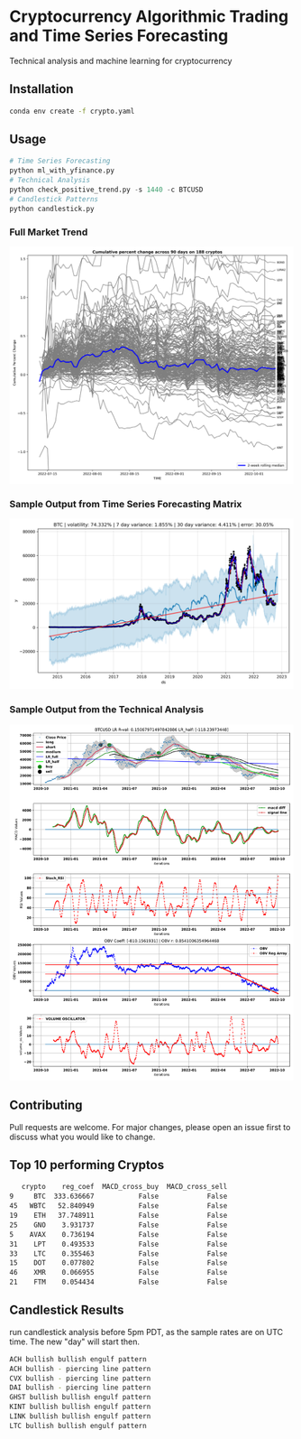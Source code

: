 # Cryptocurrency Algorithmic Trading and Time Series Forecasting

Technical analysis and machine learning for cryptocurrency

## Installation
```bash
conda env create -f crypto.yaml
```

## Usage

```python
# Time Series Forecasting
python ml_with_yfinance.py
# Technical Analysis
python check_positive_trend.py -s 1440 -c BTCUSD
# Candlestick Patterns
python candlestick.py
```
### Full Market Trend
![alt text](https://github.com/bszek213/cryptoML/blob/dev/full_market_trend.png)
### Sample Output from Time Series Forecasting Matrix
![alt text](https://github.com/bszek213/cryptoML/blob/dev/forecast_ML/BTC/BTC.png)

### Sample Output from the Technical Analysis
![alt text](https://github.com/bszek213/cryptoML/blob/dev/technical_analysis/BTCUSD.svg)

## Contributing
Pull requests are welcome. For major changes, please open an issue first to discuss what you would like to change.

## Top 10 performing Cryptos
```bash
   crypto    reg_coef  MACD_cross_buy  MACD_cross_sell
9     BTC  333.636667           False            False
45   WBTC   52.840949           False            False
19    ETH   37.748911           False            False
25    GNO    3.931737           False            False
5    AVAX    0.736194           False            False
31    LPT    0.493533           False            False
33    LTC    0.355463           False            False
15    DOT    0.077802           False            False
46    XMR    0.066955           False            False
21    FTM    0.054434           False            False
```
## Candlestick Results
run candlestick analysis before 5pm PDT, as the sample rates are on UTC time. The
new "day" will start then.
```bash
ACH bullish bullish engulf pattern
ACH bullish - piercing line pattern
CVX bullish - piercing line pattern
DAI bullish - piercing line pattern
GHST bullish bullish engulf pattern
KINT bullish bullish engulf pattern
LINK bullish bullish engulf pattern
LTC bullish bullish engulf pattern
```

